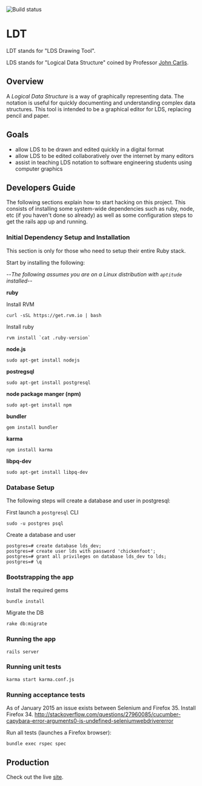 ![Build status](https://api.travis-ci.org/allantokuda/LDT.svg?branch=master)

# LDT

LDT stands for "LDS Drawing Tool".

LDS stands for "Logical Data Structure" coined by Professor [John Carlis](http://www.cs.umn.edu/people/faculty/carlis).

## Overview

A *Logical Data Structure* is a way of graphically representing data.  The notation is useful for quickly documenting and understanding complex data structures.  This tool is intended to be a graphical editor for LDS, replacing pencil and paper.

## Goals
* allow LDS to be drawn and edited quickly in a digital format
* allow LDS to be edited collaboratively over the internet by many editors
* assist in teaching LDS notation to software engineering students using computer graphics

## Developers Guide
The following sections explain how to start hacking on this project.  This consists of installing some system-wide
dependencies such as ruby, node, etc (if you haven't done so already) as well as some configuration steps to get
the rails app up and running.

### Initial Dependency Setup and Installation

This section is only for those who need to setup their entire Ruby stack.

Start by installing the following:

--*The following assumes you are on a Linux distribution with `aptitude` installed*--


**ruby**

Install RVM

```
curl -sSL https://get.rvm.io | bash
```

Install ruby
```
rvm install `cat .ruby-version`
```

**node.js**

```
sudo apt-get install nodejs
```

**postregsql**

```
sudo apt-get install postgresql
```

**node package manger (npm)**

```
sudo apt-get install npm
```

**bundler**

```
gem install bundler
```

**karma**

```
npm install karma
```

**libpq-dev**

```
sudo apt-get install libpq-dev
```

### Database Setup

The following steps will create a database and user in postgresql:


First launch a `postgresql` CLI


```
sudo -u postgres psql
```

Create a database and user

```
postgres=# create database lds_dev;
postgres=# create user lds with password 'chickenfoot';
postgres=# grant all privileges on database lds_dev to lds;
postgres=# \q
```


### Bootstrapping the app

Install the required gems

```
bundle install
```

Migrate the DB

```
rake db:migrate
```

### Running the app

```
rails server
```

### Running unit tests

```
karma start karma.conf.js
```

### Running acceptance tests

As of January 2015 an issue exists between Selenium and Firefox 35. Install Firefox 34.
http://stackoverflow.com/questions/27960085/cucumber-capybara-error-arguments0-is-undefined-seleniumwebdrivererror

Run all tests (launches a Firefox browser):

```
bundle exec rspec spec
```

## Production

Check out the live [site](http://erdraw.com).
